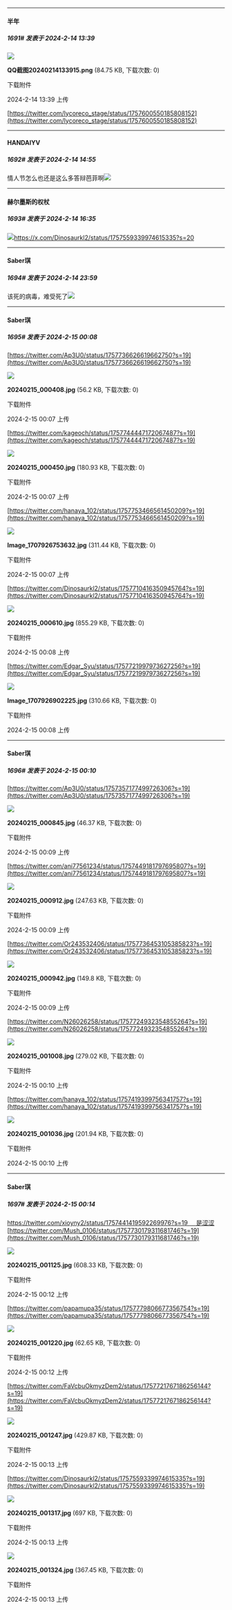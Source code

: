 
*****

####  半年  
##### 1691#       发表于 2024-2-14 13:39

<img src="https://img.saraba1st.com/forum/202402/14/133958nubv3n51uk9nk3tn.png" referrerpolicy="no-referrer">

<strong>QQ截图20240214133915.png</strong> (84.75 KB, 下载次数: 0)

下载附件

2024-2-14 13:39 上传

[https://twitter.com/lycoreco_stage/status/1757600550185808152](https://twitter.com/lycoreco_stage/status/1757600550185808152)


*****

####  HANDAIYV  
##### 1692#       发表于 2024-2-14 14:55

情人节怎么也还是这么多答辩芭菲啊<img src="https://static.saraba1st.com/image/smiley/face2017/118.png" referrerpolicy="no-referrer">


*****

####  赫尔墨斯的权杖  
##### 1693#       发表于 2024-2-14 16:35

<img src="https://p.sda1.dev/15/7baa29fb678117ffb3b5eb659a345bb8/CMP_20240214163510590.jpg" referrerpolicy="no-referrer">https://x.com/Dinosaurkl2/status/1757559339974615335?s=20


*****

####  Saber琪  
##### 1694#       发表于 2024-2-14 23:59

该死的病毒，难受死了<img src="https://static.saraba1st.com/image/smiley/face2017/119.png" referrerpolicy="no-referrer">


*****

####  Saber琪  
##### 1695#       发表于 2024-2-15 00:08

[https://twitter.com/Ap3U0/status/1757736626619662750?s=19](https://twitter.com/Ap3U0/status/1757736626619662750?s=19)

<img src="https://img.saraba1st.com/forum/202402/15/000728gp97btyqrz9ijrty.jpg" referrerpolicy="no-referrer">

<strong>20240215_000408.jpg</strong> (56.2 KB, 下载次数: 0)

下载附件

2024-2-15 00:07 上传

[https://twitter.com/kageoch/status/1757744447172067487?s=19](https://twitter.com/kageoch/status/1757744447172067487?s=19)

<img src="https://img.saraba1st.com/forum/202402/15/000742hqbs9b4s97qk9484.jpg" referrerpolicy="no-referrer">

<strong>20240215_000450.jpg</strong> (180.93 KB, 下载次数: 0)

下载附件

2024-2-15 00:07 上传

[https://twitter.com/hanaya_102/status/1757753466561450209?s=19](https://twitter.com/hanaya_102/status/1757753466561450209?s=19)

<img src="https://img.saraba1st.com/forum/202402/15/000758xnt07vstdvpkk0tl.jpg" referrerpolicy="no-referrer">

<strong>Image_1707926753632.jpg</strong> (311.44 KB, 下载次数: 0)

下载附件

2024-2-15 00:07 上传

[https://twitter.com/Dinosaurkl2/status/1757710416350945764?s=19](https://twitter.com/Dinosaurkl2/status/1757710416350945764?s=19)

<img src="https://img.saraba1st.com/forum/202402/15/000812poohxka8ac4zh8jx.jpg" referrerpolicy="no-referrer">

<strong>20240215_000610.jpg</strong> (855.29 KB, 下载次数: 0)

下载附件

2024-2-15 00:08 上传

[https://twitter.com/Edgar_Syu/status/1757721997973627256?s=19](https://twitter.com/Edgar_Syu/status/1757721997973627256?s=19)

<img src="https://img.saraba1st.com/forum/202402/15/000826l2k9w4k2mk2ww929.jpg" referrerpolicy="no-referrer">

<strong>Image_1707926902225.jpg</strong> (310.66 KB, 下载次数: 0)

下载附件

2024-2-15 00:08 上传

*****

####  Saber琪  
##### 1696#       发表于 2024-2-15 00:10

[https://twitter.com/Ap3U0/status/1757357177499726306?s=19](https://twitter.com/Ap3U0/status/1757357177499726306?s=19)

<img src="https://img.saraba1st.com/forum/202402/15/000905mmdvn8omnv6vnvz4.jpg" referrerpolicy="no-referrer">

<strong>20240215_000845.jpg</strong> (46.37 KB, 下载次数: 0)

下载附件

2024-2-15 00:09 上传

[https://twitter.com/ani77561234/status/1757449181797695807?s=19](https://twitter.com/ani77561234/status/1757449181797695807?s=19)

<img src="https://img.saraba1st.com/forum/202402/15/000934i53i2pzx3pi5ap53.jpg" referrerpolicy="no-referrer">

<strong>20240215_000912.jpg</strong> (247.63 KB, 下载次数: 0)

下载附件

2024-2-15 00:09 上传

[https://twitter.com/Or243532406/status/1757736453105385823?s=19](https://twitter.com/Or243532406/status/1757736453105385823?s=19)

<img src="https://img.saraba1st.com/forum/202402/15/000959ujqgflrkj1jbbbhf.jpg" referrerpolicy="no-referrer">

<strong>20240215_000942.jpg</strong> (149.8 KB, 下载次数: 0)

下载附件

2024-2-15 00:09 上传

[https://twitter.com/N26026258/status/1757724932354855264?s=19](https://twitter.com/N26026258/status/1757724932354855264?s=19)

<img src="https://img.saraba1st.com/forum/202402/15/001024v40ykwa4pk8ks4s8.jpg" referrerpolicy="no-referrer">

<strong>20240215_001008.jpg</strong> (279.02 KB, 下载次数: 0)

下载附件

2024-2-15 00:10 上传

[https://twitter.com/hanaya_102/status/1757419399756341757?s=19](https://twitter.com/hanaya_102/status/1757419399756341757?s=19)

<img src="https://img.saraba1st.com/forum/202402/15/001051ey8vc78katvayng0.jpg" referrerpolicy="no-referrer">

<strong>20240215_001036.jpg</strong> (201.94 KB, 下载次数: 0)

下载附件

2024-2-15 00:10 上传

*****

####  Saber琪  
##### 1697#       发表于 2024-2-15 00:14

[https://twitter.com/xioyny2/status/1757441419592269976?s=19     是涩涩](https://twitter.com/xioyny2/status/1757441419592269976?s=19)
[https://twitter.com/Mush_0106/status/1757730179311681746?s=19](https://twitter.com/Mush_0106/status/1757730179311681746?s=19)

<img src="https://img.saraba1st.com/forum/202402/15/001208vjlbvj99q1lf5asq.jpg" referrerpolicy="no-referrer">

<strong>20240215_001125.jpg</strong> (608.33 KB, 下载次数: 0)

下载附件

2024-2-15 00:12 上传

[https://twitter.com/papamupa35/status/1757779806677356754?s=19](https://twitter.com/papamupa35/status/1757779806677356754?s=19)

<img src="https://img.saraba1st.com/forum/202402/15/001237gme43mmx0z6b0arx.jpg" referrerpolicy="no-referrer">

<strong>20240215_001220.jpg</strong> (62.65 KB, 下载次数: 0)

下载附件

2024-2-15 00:12 上传

[https://twitter.com/FaVcbuOkmyzDem2/status/1757721767186256144?s=19](https://twitter.com/FaVcbuOkmyzDem2/status/1757721767186256144?s=19)

<img src="https://img.saraba1st.com/forum/202402/15/001303wwawwhzvam7v9rpp.jpg" referrerpolicy="no-referrer">

<strong>20240215_001247.jpg</strong> (429.87 KB, 下载次数: 0)

下载附件

2024-2-15 00:13 上传

[https://twitter.com/Dinosaurkl2/status/1757559339974615335?s=19](https://twitter.com/Dinosaurkl2/status/1757559339974615335?s=19)

<img src="https://img.saraba1st.com/forum/202402/15/001343ge9o0ozevmwwkvdk.jpg" referrerpolicy="no-referrer">

<strong>20240215_001317.jpg</strong> (697 KB, 下载次数: 0)

下载附件

2024-2-15 00:13 上传

<img src="https://img.saraba1st.com/forum/202402/15/001348uqddudswxy0csv07.jpg" referrerpolicy="no-referrer">

<strong>20240215_001324.jpg</strong> (367.45 KB, 下载次数: 0)

下载附件

2024-2-15 00:13 上传

